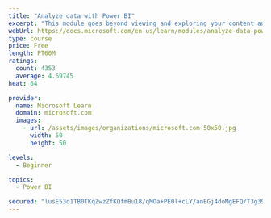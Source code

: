 ```yaml
---
title: "Analyze data with Power BI"
excerpt: "This module goes beyond viewing and exploring your content and explains how to interact with it by working with reports and dashboards to uncover and share new business insights."
webUrl: https://docs.microsoft.com/en-us/learn/modules/analyze-data-power-bi/
type: course
price: Free
length: PT60M
ratings:
  count: 4353
  average: 4.69745
heat: 64

provider:
  name: Microsoft Learn
  domain: microsoft.com
  images:
    - url: /assets/images/organizations/microsoft.com-50x50.jpg
      width: 50
      height: 50

levels:
  - Beginner

topics:
  - Power BI

secured: "lusE53o1TB0TKqZwzZfKQfmBu18/qMOa+PE0l+cLY/anEGj4doMgEFQ/T3g39h7tj35l9yF2oD85u5rcsX/pYcWHWScp6pNqaTzErG6C4kSauyHZogXDa0tuvb+YXedZLBfuWb0ajkgRQylH80w8Sdf8gnB4LzZHA/bXtn1OhR2pqX1KqGTiRGqBi0lBd9vQbY+FkYzgAOzA6+G6bMmEYJeZDPLekFN8ZMn7XZwj39Sjp4MDuDn5JRz50NXjVsGZVpWiYHRt7iKWtLHZs5WG/HrkO5SqatoXC5YdZPbwDWPQxR8e/E4qgXYjNYCVo9ABprpjB7mx66CUQ6Shvp9KYG/moL6MAOjpYGRiQLcWNUb8fAiGlUwDltkU4GOjer6DpCsSKhfid8/RXwxjLrowIQ==;QbRuDMf8MVvfP5z11zpagQ=="
---
```



